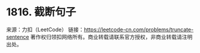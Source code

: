 # 1816. 截断句子

来源：力扣（LeetCode）
链接：https://leetcode-cn.com/problems/truncate-sentence
著作权归领扣网络所有。商业转载请联系官方授权，非商业转载请注明出处。
